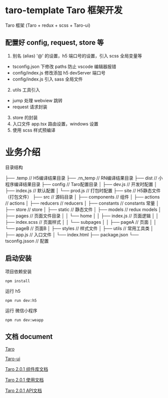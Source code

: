 
# taro-template Taro 框架开发

Taro 框架 (Taro + redux + scss + Taro-ui)

## 配置好 config, request, store 等

1. 别名 (alias) '@' 的设置，h5 端口号的设置，引入 scss 全局变量等
 * tsconfig.json 下修改 paths 防止 vscode 编辑器报错
 * config/index.js 修改添加 h5 devServer 端口号
 * config/index.js 引入 sass 全局文件

2. utils 工具引入
 * jump 处理 webview 跳转
 * request 请求封装 

3. store 的封装
4. 入口文件 app.tsx 路由设置，windows 设置
5. 使用 scss 样式预编译

# 业务介绍

目录结构


  ├── .temp                  // H5编译结果目录
  ├── .rn_temp               // RN编译结果目录
  ├── dist                   // 小程序编译结果目录
  ├── config                 // Taro配置目录
  │   ├── dev.js                 // 开发时配置
  │   ├── index.js               // 默认配置
  │   └── prod.js                // 打包时配置
  ├── site                   // H5静态文件（打包文件）
  ├── src                    // 源码目录
  │   ├── components             // 组件
  │   ├── actions                // actions
  │   ├── reducers               // reducers
  │   ├── constants              // constants 常量
  │   ├── store                  // store
  │   ├── static                 // 静态文件
  │   ├── models                 // redux models
  │   ├── pages                  // 页面文件目录
  │   │   └── home
  │   │       ├── index.js           // 页面逻辑
  │   │       ├── index.scss         // 页面样式
  │   │   └── subpages
  │   │       ├── pageA          // 页面
  │   │       └── pageB          // 页面B
  │   ├── styles             // 样式文件
  │   ├── utils              // 常用工具类
  │   ├── app.js             // 入口文件
  │   └── index.html
  ├── package.json
  └── tsconfig.jsson            // 配置
  
  
## 启动安装

项目依赖安装

```
npm install

```

运行 h5 
```
npm run dev:h5
```
运行 微信小程序
```
npm run dev:weapp
```
## 文档 document

[Taro](https://taro-docs.jd.com/taro/docs/tutorial.html)

[Taro-ui](https://taro-ui.jd.com/#/docs/quickstart)


[Taro 2.0.1 组件库文档](https://www.bookstack.cn/read/taro-2.0.1-components/96d11d925abbc107.md)

[Taro 2.0.1 使用文档](https://www.bookstack.cn/read/taro-2.0.1/about.md)

[Taro 2.0.1 API文档](https://www.bookstack.cn/read/taro-2.0.1-api/about.md)

